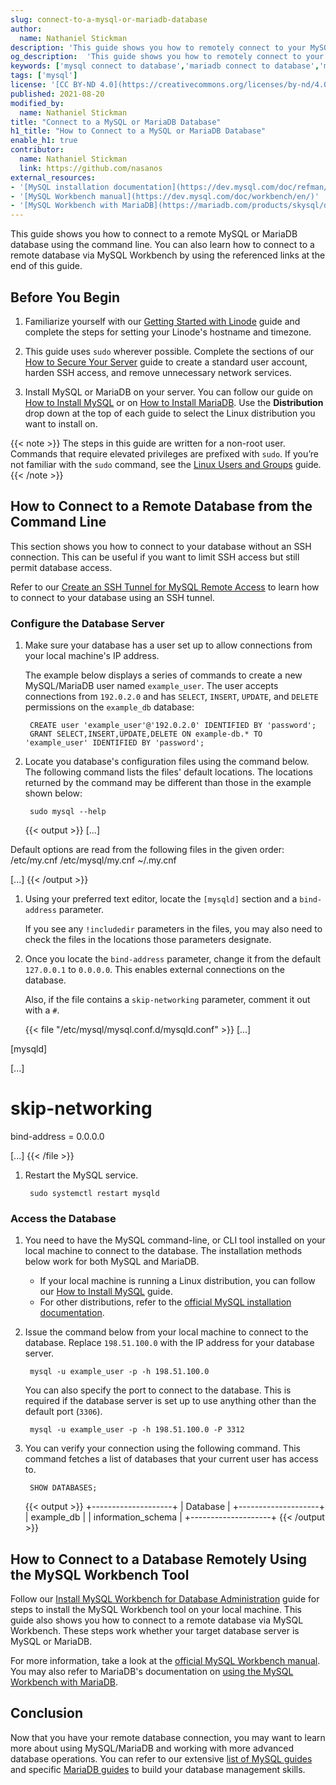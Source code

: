 ```yaml
---
slug: connect-to-a-mysql-or-mariadb-database
author:
  name: Nathaniel Stickman
description: 'This guide shows you how to remotely connect to your MySQL or MariaDB database using the command line interface as well as enabling access from a specific user.'
og_description:  'This guide shows you how to remotely connect to your MySQL or MariaDB database using the command line interface as well as enabling access from a specific user.'
keywords: ['mysql connect to database','mariadb connect to database','mysql connect remote database','how to connect to mysql database']
tags: ['mysql']
license: '[CC BY-ND 4.0](https://creativecommons.org/licenses/by-nd/4.0)'
published: 2021-08-20
modified_by:
  name: Nathaniel Stickman
title: "Connect to a MySQL or MariaDB Database"
h1_title: "How to Connect to a MySQL or MariaDB Database"
enable_h1: true
contributor:
  name: Nathaniel Stickman
  link: https://github.com/nasanos
external_resources:
- '[MySQL installation documentation](https://dev.mysql.com/doc/refman/8.0/en/installing.html)'
- '[MySQL Workbench manual](https://dev.mysql.com/doc/workbench/en/)'
- '[MySQL Workbench with MariaDB](https://mariadb.com/products/skysql/docs/clients/third-party/mysql-workbench/)'
---
```


This guide shows you how to connect to a remote MySQL or MariaDB database using the command line. You can also learn how to connect to a remote database via MySQL Workbench by using the referenced links at the end of this guide.

## Before You Begin

1. Familiarize yourself with our [Getting Started with Linode](/docs/getting-started/) guide and complete the steps for setting your Linode's hostname and timezone.

1. This guide uses `sudo` wherever possible. Complete the sections of our [How to Secure Your Server](/docs/security/securing-your-server/) guide to create a standard user account, harden SSH access, and remove unnecessary network services.

1. Install MySQL or MariaDB on your server. You can follow our guide on [How to Install MySQL](/docs/guides/how-to-install-mysql-on-debian-8/) or on [How to Install MariaDB](/docs/guides/how-to-install-mariadb-on-debian-9/). Use the **Distribution** drop down at the top of each guide to select the Linux distribution you want to install on.

{{< note >}}
The steps in this guide are written for a non-root user. Commands that require elevated privileges are prefixed with `sudo`. If you’re not familiar with the `sudo` command, see the [Linux Users and Groups](/docs/tools-reference/linux-users-and-groups/) guide.
{{< /note >}}

## How to Connect to a Remote Database from the Command Line

This section shows you how to connect to your database without an SSH connection. This can be useful if you want to limit SSH access but still permit database access.

Refer to our [Create an SSH Tunnel for MySQL Remote Access](/docs/guides/create-an-ssh-tunnel-for-mysql-remote-access/) to learn how to connect to your database using an SSH tunnel.

### Configure the Database Server

1. Make sure your database has a user set up to allow connections from your local machine's IP address.

   The example below displays a series of commands to create a new MySQL/MariaDB user named `example_user`. The user accepts connections from `192.0.2.0` and has `SELECT`, `INSERT`, `UPDATE`, and `DELETE` permissions on the `example_db` database:

        CREATE user 'example_user'@'192.0.2.0' IDENTIFIED BY 'password';
        GRANT SELECT,INSERT,UPDATE,DELETE ON example-db.* TO 'example_user' IDENTIFIED BY 'password';

1. Locate you database's configuration files using the command below. The following command lists the files' default locations. The locations returned by the command may be different than those in the example shown below:

        sudo mysql --help

    {{< output >}}
[...]

Default options are read from the following files in the given order:
/etc/my.cnf /etc/mysql/my.cnf ~/.my.cnf

[...]
    {{< /output >}}

1. Using your preferred text editor, locate the `[mysqld]` section and a `bind-address` parameter.

    If you see any `!includedir` parameters in the files, you may also need to check the files in the locations those parameters designate.

1. Once you locate the `bind-address` parameter, change it from the default `127.0.0.1` to `0.0.0.0`. This enables external connections on the database.

    Also, if the file contains a `skip-networking` parameter, comment it out with a `#`.

    {{< file "/etc/mysql/mysql.conf.d/mysqld.conf" >}}
[...]

[mysqld]

[...]

# skip-networking

bind-address = 0.0.0.0

[...]
    {{< /file >}}

1. Restart the MySQL service.

        sudo systemctl restart mysqld

### Access the Database

1. You need to have the MySQL command-line, or CLI tool installed on your local machine to connect to the database. The installation methods below work for both MySQL and MariaDB.

    - If your local machine is running a Linux distribution, you can follow our [How to Install MySQL](/docs/guides/how-to-install-mysql-on-debian-8/) guide.
    - For other distributions, refer to the [official MySQL installation documentation](https://dev.mysql.com/doc/refman/8.0/en/installing.html).

1. Issue the command below from your local machine to connect to the database. Replace `198.51.100.0` with the IP address for your database server.

        mysql -u example_user -p -h 198.51.100.0

    You can also specify the port to connect to the database. This is required if the database server is set up to use anything other than the default port (`3306`).

        mysql -u example_user -p -h 198.51.100.0 -P 3312

1. You can verify your connection using the following command. This command fetches a list of databases that your current user has access to.

        SHOW DATABASES;

    {{< output >}}
+--------------------+
| Database           |
+--------------------+
| example_db         |
| information_schema |
+--------------------+
    {{< /output >}}

## How to Connect to a Database Remotely Using the MySQL Workbench Tool

Follow our [Install MySQL Workbench for Database Administration](/docs/guides/deploy-mysql-workbench-for-database-administration/) guide for steps to install the MySQL Workbench tool on your local machine. This guide also shows you how to connect to a remote database via MySQL Workbench. These steps work whether your target database server is MySQL or MariaDB.

For more information, take a look at the [official MySQL Workbench manual](https://dev.mysql.com/doc/workbench/en/). You may also refer to MariaDB's documentation on [using the MySQL Workbench with MariaDB](https://mariadb.com/products/skysql/docs/clients/third-party/mysql-workbench/).

## Conclusion

Now that you have your remote database connection, you may want to learn more about using MySQL/MariaDB and working with more advanced database operations. You can refer to our extensive [list of MySQL guides](/docs/guides/databases/mysql/?q=mysql) and specific [MariaDB guides](/docs/guides/databases/mariadb/?q=mysql) to build your database management skills.
